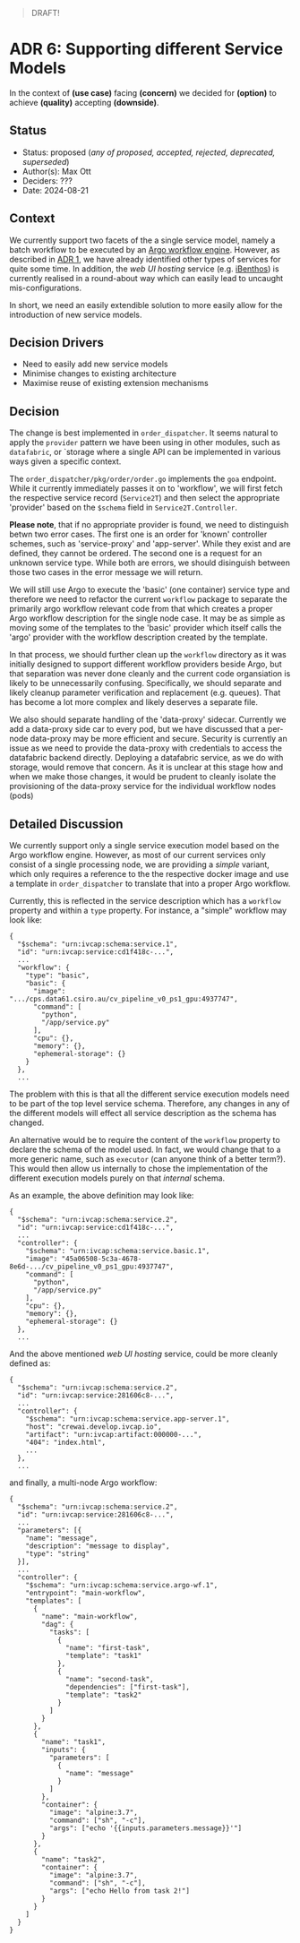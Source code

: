 > DRAFT!

# ADR 6: Supporting different Service Models

In the context of __(use case)__
facing __(concern)__
we decided for __(option)__
to achieve __(quality)__
accepting __(downside)__.

## Status

* Status: proposed (_any of proposed, accepted, rejected, deprecated, superseded_)
* Author(s): Max Ott
* Deciders: ???
* Date: 2024-08-21

## Context

We currently support two facets of the a single service model, namely a batch workflow to be executed by an [Argo workflow engine](https://argoproj.github.io/workflows/). However, as described in [ADR 1](./001-standing-orders.md), we have already identified other types of services for quite some time. In addition, the _web UI hosting_ service (e.g. [iBenthos](https://ibenthos.develop.ivcap.io/)) is currently realised in a round-about way which can easily lead to uncaught mis-configurations.

In short, we need an easily extendible solution to more easily allow for the introduction of new service models.

## Decision Drivers

* Need to easily add new service models
* Minimise changes to existing architecture
* Maximise reuse of existing extension mechanisms

## Decision

The change is best implemented in `order_dispatcher`. It seems natural to apply
the `provider` pattern we have been using in other modules, such as `datafabric`, or `storage
where a single API can be implemented in various ways given a specific context.

The `order_dispatcher/pkg/order/order.go` implements the `goa` endpoint. While it currently immediately passes it on to 'workflow', we will first fetch the respective service record (`Service2T`) and then select the appropriate 'provider' based on the `$schema` field in `Service2T.Controller`.

**Please note**, that if no appropriate provider is found, we need to distinguish betwn two error
cases. The first one is an order for 'known' controller schemes, such as 'service-proxy' and
'app-server'. While they exist and are defined, they cannot be ordered. The second one is a request for an unknown service type. While both are errors, we should disinguish between those two cases in the error message we will return.

We will still use Argo to execute the 'basic' (one container) service type and therefore we need
to refactor the current `workflow` package to separate the primarily argo workflow relevant code from that which creates a proper Argo workflow description for the single node case. It may be as
simple as moving some of the templates to the 'basic' provider which itself calls the 'argo' provider with the workflow description created by the template.

In that process, we should further clean up the `workflow` directory as it was initially designed to support different workflow providers beside Argo, but that separation was never done cleanly and the current code organsiation is likely to be unnecessarily confusing. Specifically, we should separate and likely cleanup parameter verification and replacement (e.g. queues). That has become a lot more complex and likely deserves a separate file.

We also should separate handling of the 'data-proxy' sidecar. Currently we add a data-proxy side car to every pod, but we have discussed that a per-node data-proxy may be more efficient and secure. Security is currently an issue as we need to provide the data-proxy with credentials to
access the datafabric backend directly. Deploying a datafabric service, as we do with storage, would remove that concern. As it is unclear at this stage how and when we make those changes,
it would be prudent to cleanly isolate the provisioning of the data-proxy service for the
individual workflow nodes (pods)

## Detailed Discussion

We currently support only a single service execution model based on the Argo workflow engine. However,
as most of our current services only consist of a single processing node, we are providing a _simple_
variant, which only requires a reference to the the respective docker image and use a template in
`order_dispatcher` to translate that into a proper Argo workflow.

Currently, this is reflected in the service description which has a `workflow` property and within a `type`
property. For instance, a "simple" workflow may look like:

```
{
  "$schema": "urn:ivcap:schema:service.1",
  "id": "urn:ivcap:service:cd1f418c-...",
  ...
  "workflow": {
    "type": "basic",
    "basic": {
      "image": ".../cps.data61.csiro.au/cv_pipeline_v0_ps1_gpu:4937747",
      "command": [
        "python",
        "/app/service.py"
      ],
      "cpu": {},
      "memory": {},
      "ephemeral-storage": {}
    }
  },
  ...
```

The problem with this is that all the different service execution models need to be part of the
top level service schema. Therefore, any changes in any of the different models will effect all service
description as the schema has changed.

An alternative would be to require the content of the `workflow` property to declare the schema of
the model used. In fact, we would change that to a more generic name, such as
`executor` (can anyone think of a better term?).
This would then allow us internally to chose the implementation of the different execution models
purely on that _internal_ schema.

As an example, the above definition may look like:

```
{
  "$schema": "urn:ivcap:schema:service.2",
  "id": "urn:ivcap:service:cd1f418c-...",
  ...
  "controller": {
    "$schema": "urn:ivcap:schema:service.basic.1",
    "image": "45a06508-5c3a-4678-8e6d-.../cv_pipeline_v0_ps1_gpu:4937747",
    "command": [
      "python",
      "/app/service.py"
    ],
    "cpu": {},
    "memory": {},
    "ephemeral-storage": {}
  },
  ...
```

And the above mentioned  _web UI hosting_ service, could be more cleanly defined as:

```
{
  "$schema": "urn:ivcap:schema:service.2",
  "id": "urn:ivcap:service:281606c8-...",
  ...
  "controller": {
    "$schema": "urn:ivcap:schema:service.app-server.1",
    "host": "crewai.develop.ivcap.io",
    "artifact": "urn:ivcap:artifact:000000-...",
    "404": "index.html",
    ...
  },
  ...
```

and finally, a multi-node Argo workflow:

```
{
  "$schema": "urn:ivcap:schema:service.2",
  "id": "urn:ivcap:service:281606c8-...",
  ...
  "parameters": [{
    "name": "message",
    "description": "message to display",
    "type": "string"
  }],
  ...
  "controller": {
    "$schema": "urn:ivcap:schema:service.argo-wf.1",
    "entrypoint": "main-workflow",
    "templates": [
      {
        "name": "main-workflow",
        "dag": {
          "tasks": [
            {
              "name": "first-task",
              "template": "task1"
            },
            {
              "name": "second-task",
              "dependencies": ["first-task"],
              "template": "task2"
            }
          ]
        }
      },
      {
        "name": "task1",
        "inputs": {
          "parameters": [
            {
              "name": "message"
            }
          ]
        },
        "container": {
          "image": "alpine:3.7",
          "command": ["sh", "-c"],
          "args": ["echo '{{inputs.parameters.message}}'"]
        }
      },
      {
        "name": "task2",
        "container": {
          "image": "alpine:3.7",
          "command": ["sh", "-c"],
          "args": ["echo Hello from task 2!"]
        }
      }
    ]
  }
}
```
